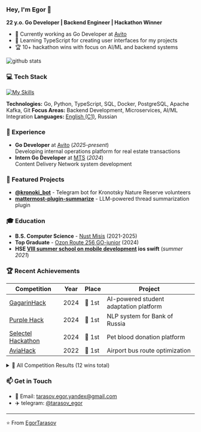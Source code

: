### Hey, I'm Egor 👋
**22 y.o. Go Developer | Backend Engineer | Hackathon Winner**

- 🚀 Currently working as Go Developer at [Avito](https://www.avito.ru/)
- 🌱 Learning TypeScript for creating user interfaces for my projects
- 🏆 10+ hackathon wins with focus on AI/ML and backend systems

![github stats](https://github-readme-stats.vercel.app/api?username=EgorTarasov&show_icons=true&title_color=4287f5&icon_color=4287f5&text_color=525252&bg_color=FFFFFF)

### 💻 Tech Stack
[![My Skills](https://skillicons.dev/icons?i=go,python,docker,postgresql,kafka,ts,html,css,git)](https://skillicons.dev)


**Technologies:**  Go, Python, TypeScript, SQL, Docker, PostgreSQL, Apache Kafka, Git
**Focus Areas:** Backend Development, Microservices, AI/ML Integration
**Languages:** [English (C1)](https://drive.google.com/file/d/1Y-ms9O8WdhCKmGcYoHrqxw02OYjCywKF/view?usp=sharing), Russian

### 💼 Experience
- **Go Developer** at [Avito](https://www.avito.ru/) (*2025-present*)  
  Developing internal operations platform for real estate transactions
- **Intern Go Developer** at [MTS](https://mts-digital.ru/) (*2024*)  
  Content Delivery Network system development

### 🚀 Featured Projects
- **[@kronoki_bot](https://t.me/kronoki_bot)** - Telegram bot for Kronotsky Nature Reserve volunteers
- **[mattermost-plugin-summarize](https://github.com/EgorTarasov/summary)** - LLM-powered thread summarization plugin

### 🎓 Education
- **B.S. Computer Science** - [Nust Misis](https://en.misis.ru/) (2021-2025)
- **Top Graduate** - [Ozon Route 256 GO-junior](https://route256.ozon.ru/go-developer-junior) (2024)
- **HSE [VIII summer school on mobile development](https://drive.google.com/file/d/1KquDspbTlRm1fB_RXIt5rLeyncGm7xAA/view?usp=drive_link) ios swift** (*summer 2021*)

### 🏆 Recent Achievements
| Competition | Year | Place | Project |
|-------------|------|-------|---------|
| [GagarinHack](https://github.com/EgorTarasov/gagarinhack/) | 2024 | 🥇 1st | AI-powered student adaptation platform |
| [Purple Hack](https://github.com/EgorTarasov/Purple-hack/) | 2024 | 🥇 1st | NLP system for Bank of Russia |
| [Selectel Hackathon](https://github.com/EgorTarasov/selectel-dinosaurs/) | 2024 | 🥇 1st | Pet blood donation platform |
| [AviaHack](https://github.com/EgorTarasov/aviahack-2022) | 2022 | 🥇 1st | Airport bus route optimization |

<details>
<summary>🏅 All Competition Results (12 wins total)</summary>

| Competition | Year | Place | Project |
|-------------|------|-------|---------|
| [GagarinHack](https://drive.google.com/file/d/1QnZ_ToqkY6_wlPCCQmQRgMm4SEUP6k1q/view?usp=sharing) | 2024 | 🥇 1st | AI-powered student adaptation platform |
| [Purple Hack](https://drive.google.com/file/d/1V8XbUwfnPYQ4vP9Z1ZLqtDEzr0JW4A9r/view?usp=sharing) | 2024 | 🥇 1st | NLP system for Bank of Russia |
| [Selectel Hackathon](https://drive.google.com/file/d/15UCKzln6VRrFXqeUo-95EEBTcqrfGIwL/view?usp=sharing) | 2024 | 🥇 1st | Pet blood donation platform |
| [AviaHack](https://drive.google.com/file/d/1GhbiQqMw-I2QM8oMzVFjFItEHQmJikYR/view?usp=sharing) | 2022 | 🥇 1st | Airport bus route optimization |
| [NTI-Hackathon "Smart City"](https://drive.google.com/file/d/1INkN4YwKUV8gPtqqtXhhV1eNDKixyMcG/view?usp=sharing) | 2022 | 🥇 1st | Mobile app for goal achievement |
| [InnoglobalHack MTS](https://drive.google.com/file/d/1TTRpyVxI8VKNicwv14mvaIbZdtb7cN-3/view?usp=sharing) | 2024 | 🥈 2nd | AI document processing system |
| [T1 Hackathon](https://drive.google.com/file/d/1Mz8TZ2oY0YwYBoMx1qp1ZAwtc4GwKg8o/view?usp=drive_link) | 2024 | 🥈 2nd | HR dashboard with LLMs |
| [True-tech MTS](https://drive.google.com/file/d/1yOxuyW2NA7Zt66iTf6WPULovAVKFzFK9/view?usp=sharing) | 2024 | 🥈 2nd | AI document processing |
| [LCT Krasnodar](https://drive.google.com/file/d/1TRyhnQSxM9yfZ0TtoR1dwKtEhAGAN-FK/view?usp=sharing) | 2023 | 🥈 2nd | Employee onboarding platform |
| [LCT Yakutia](https://drive.google.com/file/d/1ueSWWYlipjj6ipFWXSQry4w1BhWaZ4is/view?usp=sharing) | 2023 | 🥉 3rd | Educational track recommendations |
| [InnoglobalHack](https://drive.google.com/file/d/1BNDNrNMUIhe3rVPLPUj5I5yApFxzZGmZ/view?usp=sharing) | 2023 | 🥉 3rd | Sprint optimization system |
| [VK NFT Hackathon](https://drive.google.com/file/d/1bXHFZqtunXZ-nR_lJ01aM8Pw6gTUDTtK/view?usp=sharing) | 2023 | 🥉 3rd | NFT event ticketing system |

**Solutions:** [GagarinHack](https://github.com/EgorTarasov/gagarinhack/) • [Purple Hack](https://github.com/EgorTarasov/Purple-hack/) • [Selectel](https://github.com/EgorTarasov/selectel-dinosaurs/) • [T1](https://github.com/EgorTarasov/t1) • [True-tech](https://github.com/EgorTarasov/true-tech) • [AviaHack](https://github.com/EgorTarasov/aviahack-2022) • [LCT Krasnodar](https://github.com/EgorTarasov/lct-2023) • [LCT Yakutia](https://github.com/EgorTarasov/lct-2023-yakutia) • [InnoglobalHack](https://github.com/EgorTarasov/innohack) • [VK NFT](https://github.com/0xb1b1/vknft-misis_tolerant-backend) • [Smart City](https://github.com/EgorTarasov/SmartCityHack)

</details>

### 📫 Get in Touch
- 📧 Email: tarasov.egor.yandex@gmail.com
- ✈️ telegram: [@tarasov_egor](http://l.larek.tech/egor)

---
⭐ From [EgorTarasov](https://github.com/EgorTarasov)